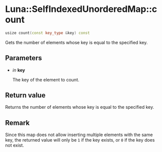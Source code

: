 # Luna::SelfIndexedUnorderedMap::count

```c++
usize count(const key_type &key) const
```

Gets the number of elements whose key is equal to the specified key. 



## Parameters
* *in* **key**

    The key of the element to count. 

## Return value
Returns the number of elements whose key is equal to the specified key. 

## Remark
Since this map does not allow inserting multiple elements with the same key, the returned value will only be `1` if the key exists, or `0` if the key does not exist. 

